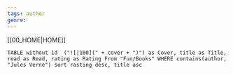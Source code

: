 ```yaml
---
tags: author
genre:
---
```

[[00_HOME|HOME]]

```dataview 
TABLE without id  ("![|100](" + cover + ")") as Cover, title as Title, read as Read, rating as Rating From "Fun/Books" WHERE contains(author, "Jules Verne") sort rasting desc, title asc
```